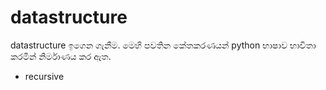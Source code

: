 # datastructure
datastructure ඉගෙන ගැනීම. මෙහි පවතින කේතකරණයන් python භාෂාව භාවිතා කරමින් නිර්මාණය කර ඇත.

+ recursive 
